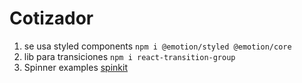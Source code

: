 # Cotizador
1. se usa styled components
`npm i @emotion/styled @emotion/core`
2. lib para transiciones
 `npm i react-transition-group`
3. Spinner examples
[spinkit](https://tobiasahlin.com/spinkit/)

